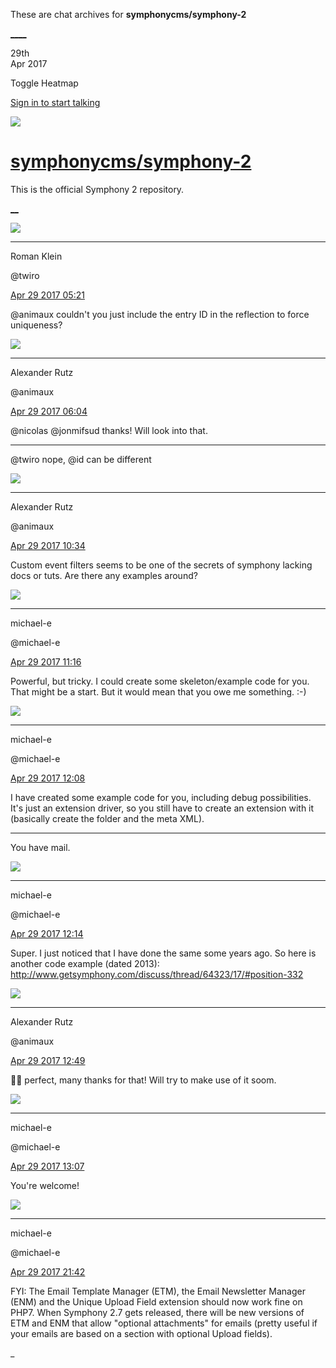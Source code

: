 These are chat archives for **symphonycms/symphony-2**

[__](/symphonycms/symphony-2/archives/2017/04/30)[__](/symphonycms/symphony-2/archives/2017/04/28)

29th  
Apr 2017

Toggle Heatmap

[Sign in to start talking](/login?action=login&button=archive-login)

![](https://avatars-02.gitter.im/group/iv/3/57542c45c43b8c601977197e?s=48)

#  [symphonycms/symphony-2](/symphonycms/symphony-2)

This is the official Symphony 2 repository.

[ __](/orgs/symphonycms/rooms "More symphonycms rooms")

![](https://avatars2.githubusercontent.com/u/870227?v=4&s=30)

____

Roman Klein

@twiro

[Apr 29 2017
05:21](https://gitter.im/symphonycms/symphony-2?at=590422c912d2409935ac4a08)

@animaux couldn't you just include the entry ID in the reflection to force
uniqueness?

![](https://avatars2.githubusercontent.com/u/446874?v=4&s=30)

____

Alexander Rutz

@animaux

[Apr 29 2017
06:04](https://gitter.im/symphonycms/symphony-2?at=59042cd1f22385553d89824d)

@nicolas @jonmifsud thanks! Will look into that.

____

@twiro nope, @id can be different

![](https://avatars2.githubusercontent.com/u/446874?v=4&s=30)

____

Alexander Rutz

@animaux

[Apr 29 2017
10:34](https://gitter.im/symphonycms/symphony-2?at=59046c36587a245e245d6069)

Custom event filters seems to be one of the secrets of symphony lacking docs
or tuts. Are there any examples around?

![](https://avatars2.githubusercontent.com/u/40072?v=4&s=30)

____

michael-e

@michael-e

[Apr 29 2017
11:16](https://gitter.im/symphonycms/symphony-2?at=590476026aea30763d5395e2)

Powerful, but tricky. I could create some skeleton/example code for you. That
might be a start. But it would mean that you owe me something. :-)

![](https://avatars2.githubusercontent.com/u/40072?v=4&s=30)

____

michael-e

@michael-e

[Apr 29 2017
12:08](https://gitter.im/symphonycms/symphony-2?at=59048234cfec91927287e964)

I have created some example code for you, including debug possibilities. It's
just an extension driver, so you still have to create an extension with it
(basically create the folder and the meta XML).

____

You have mail.

![](https://avatars2.githubusercontent.com/u/40072?v=4&s=30)

____

michael-e

@michael-e

[Apr 29 2017
12:14](https://gitter.im/symphonycms/symphony-2?at=5904839e587a245e245daac0)

Super. I just noticed that I have done the same some years ago. So here is
another code example (dated 2013):
<http://www.getsymphony.com/discuss/thread/64323/17/#position-332>

![](https://avatars2.githubusercontent.com/u/446874?v=4&s=30)

____

Alexander Rutz

@animaux

[Apr 29 2017
12:49](https://gitter.im/symphonycms/symphony-2?at=59048bf5881b89e1019982d6)

👌🏻 perfect, many thanks for that! Will try to make use of it soom.

![](https://avatars2.githubusercontent.com/u/40072?v=4&s=30)

____

michael-e

@michael-e

[Apr 29 2017
13:07](https://gitter.im/symphonycms/symphony-2?at=59049019c1d3b50154314b20)

You're welcome!

![](https://avatars2.githubusercontent.com/u/40072?v=4&s=30)

____

michael-e

@michael-e

[Apr 29 2017
21:42](https://gitter.im/symphonycms/symphony-2?at=590508d2f22385553d8c66e8)

FYI: The Email Template Manager (ETM), the Email Newsletter Manager (ENM) and
the Unique Upload Field extension should now work fine on PHP7. When Symphony
2.7 gets released, there will be new versions of ETM and ENM that allow
"optional attachments" for emails (pretty useful if your emails are based on a
section with optional Upload fields).

_

